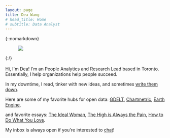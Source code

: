 ```yaml
---
layout: page
title: Dea Wang
# head_title: Home
# subtitle: Data Analyst
---
```


<div class="pretty-links">

{::nomarkdown} 
<figure class="site-profile">
    <img src="{{ site.baseurl }}/assets/img/profile.jpg">
</figure>
{:/}

<div class="lead lead-about">
    
<br> 
Hi, I'm Dea! I'm an People Analytics and Research Lead based in Toronto. Essentially, I help organizations help people succeed. 

In my downtime, I read, tinker with new ideas, and sometimes [write them down](https://deaw.medium.com/). <br>
    
Here are some of my favorite hubs for open data: [GDELT](https://www.gdeltproject.org/), [Chartmetric](https://www.chartmetric.com/music-industry-trends/6mo-report), [Earth Engine](https://developers.google.com/earth-engine/datasets),

and favorite essays: [The Ideal Woman](https://www.theguardian.com/news/2019/aug/02/athleisure-barre-kale-tyranny-ideal-woman-labour), [The High is Always the Pain](https://themorningnews.org/article/the-high-is-always-the-pain-and-the-pain-is-always-the-high), [How to Do What You Love](http://www.paulgraham.com/love.html).
    
My inbox is always open if you're interested to [chat](https://calendly.com/deaw/coffee)!
</div>


</div>
